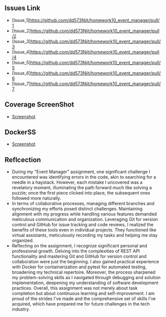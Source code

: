 ## Issues Link

- [Issue_1]https://github.com/dd573Njit/homework10_event_manager/pull/1
- [Issue_2]https://github.com/dd573Njit/homework10_event_manager/pull/2
- [Issue_3]https://github.com/dd573Njit/homework10_event_manager/pull/3
- [Issue_4]https://github.com/dd573Njit/homework10_event_manager/pull/4
- [Issue_5]https://github.com/dd573Njit/homework10_event_manager/pull/5
- [Issue_6]https://github.com/dd573Njit/homework10_event_manager/pull/6
- [Issue_7]https://github.com/dd573Njit/homework10_event_manager/pull/7

## Coverage ScreenShot
- [Screenshot](SS/CoverageSS.png)

## DockerSS
- [Screenshot](SS/DockerSS2.png)

## Reflcection
- During my "Event Manager" assignment, one significant challenge I encountered was identifying errors in the code, akin to searching for a needle in a haystack. However, each mistake I uncovered was a revelatory moment, illuminating the path forward much like solving a puzzle; once the first piece clicked into place, the subsequent ones followed more naturally.
- In terms of collaborative processes, managing different branches and synchronizing my efforts posed distinct challenges. Maintaining alignment with my progress while handling various features demanded meticulous communication and organization. Leveraging Git for version control and GitHub for issue tracking and code reviews, I realized the benefits of these tools even in individual projects. They functioned like virtual assistants, meticulously recording my tasks and helping me stay organized.
- Reflecting on the assignment, I recognize significant personal and professional growth. Delving into the complexities of REST API functionality and mastering Git and GitHub for version control and collaboration were just the beginning. I also gained practical experience with Docker for containerization and pytest for automated testing, broadening my technical repertoire. Moreover, the process sharpened my problem-solving skills as I navigated through debugging and solution implementation, deepening my understanding of software development practices.
Overall, this assignment was not merely about task completion but about continuous learning and self-improvement. I am proud of the strides I've made and the comprehensive set of skills I've acquired, which have prepared me for future challenges in the tech industry.
